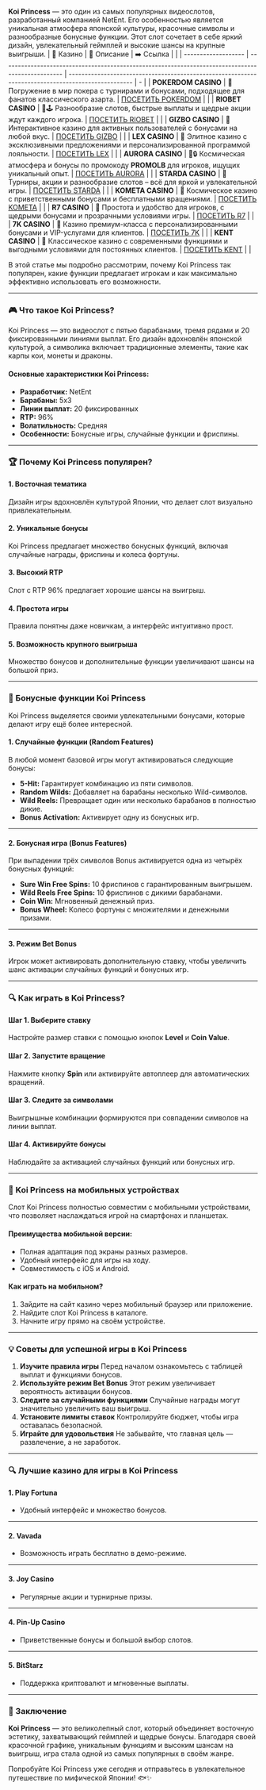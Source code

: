 **Koi Princess** — это один из самых популярных видеослотов, разработанный компанией NetEnt. Его особенностью является уникальная атмосфера японской культуры, красочные символы и разнообразные бонусные функции. Этот слот сочетает в себе яркий дизайн, увлекательный геймплей и высокие шансы на крупные выигрыши.
| 🎰 Казино           | 📜 Описание                                                                                       | ➡️ Ссылка                                                                                          |   |
| ------------------- | ------------------------------------------------------------------------------------------------- | -------------------------------------------------------------------------------------------------- | - |
| **POKERDOM CASINO** | 🎲 Погружение в мир покера с турнирами и бонусами, подходящее для фанатов классического азарта.   | [ПОСЕТИТЬ POKERDOM](https://brandplay.link/FwVc4f)                                                 |   |
| **RIOBET CASINO**   | 🌟🕹️ Разнообразие слотов, быстрые выплаты и щедрые акции ждут каждого игрока.                    | [ПОСЕТИТЬ RIOBET](https://brandplay.link/TnjsxFvH)                                                 |   |
| **GIZBO CASINO**    | 🚀 Интерактивное казино для активных пользователей с бонусами на любой вкус.                      | [ПОСЕТИТЬ GIZBO](https://brandplay.link/rvzLrVLp)                                                  |   |
| **LEX CASINO**      | 🎰 Элитное казино с эксклюзивными предложениями и персонализированной программой лояльности.      | [ПОСЕТИТЬ LEX](https://brandplay.link/VMqNXPFs)                                                    |   |
| **AURORA CASINO**   | 🌌🔒 Космическая атмосфера и бонусы по промокоду **PROMOLB** для игроков, ищущих уникальный опыт. | [ПОСЕТИТЬ AURORA](https://10trafic-stat2.com/click/668546556bcc6313411604bc/6766/13031/subaccount) |   |
| **STARDA CASINO**   | 🌠 Турниры, акции и разнообразие слотов – всё для яркой и увлекательной игры.                     | [ПОСЕТИТЬ STARDA](https://brandplay.link/HDcDrxLk)                                                 |   |
| **KOMETA CASINO**   | 💫 Космическое казино с приветственными бонусами и бесплатными вращениями.                        | [ПОСЕТИТЬ KOMETA](https://brandplay.link/jHzFFYGv)                                                 |   |
| **R7 CASINO**       | 🎯 Простота и удобство для игроков, с щедрыми бонусами и прозрачными условиями игры.              | [ПОСЕТИТЬ R7](https://brandplay.link/dByFXP7h)                                                     |   |
| **7K CASINO**       | 💎 Казино премиум-класса с персонализированными бонусами и VIP-услугами для клиентов.             | [ПОСЕТИТЬ 7K](https://brandplay.link/dd46bNgD)                                                     |   |
| **KENT CASINO**     | 🎲 Классическое казино с современными функциями и выгодными условиями для постоянных клиентов.    | [ПОСЕТИТЬ KENT](https://brandplay.link/XRH1g6Vb)                                                   |   |

В этой статье мы подробно рассмотрим, почему Koi Princess так популярен, какие функции предлагает игрокам и как максимально эффективно использовать его возможности.

***

### 🎮 Что такое Koi Princess?

Koi Princess — это видеослот с пятью барабанами, тремя рядами и 20 фиксированными линиями выплат. Его дизайн вдохновлён японской культурой, а символика включает традиционные элементы, такие как карпы кои, монеты и драконы.

#### **Основные характеристики Koi Princess:**

* **Разработчик:** NetEnt
* **Барабаны:** 5x3
* **Линии выплат:** 20 фиксированных
* **RTP:** 96%
* **Волатильность:** Средняя
* **Особенности:** Бонусные игры, случайные функции и фриспины.

***

### 🏆 Почему Koi Princess популярен?

#### **1. Восточная тематика**

Дизайн игры вдохновлён культурой Японии, что делает слот визуально привлекательным.

#### **2. Уникальные бонусы**

Koi Princess предлагает множество бонусных функций, включая случайные награды, фриспины и колеса фортуны.

#### **3. Высокий RTP**

Слот с RTP 96% предлагает хорошие шансы на выигрыш.

#### **4. Простота игры**

Правила понятны даже новичкам, а интерфейс интуитивно прост.

#### **5. Возможность крупного выигрыша**

Множество бонусов и дополнительные функции увеличивают шансы на большой приз.

***

### 🌟 Бонусные функции Koi Princess

Koi Princess выделяется своими увлекательными бонусами, которые делают игру ещё более интересной.

#### **1. Случайные функции (Random Features)**

В любой момент базовой игры могут активироваться следующие бонусы:

* **5-Hit:** Гарантирует комбинацию из пяти символов.
* **Random Wilds:** Добавляет на барабаны несколько Wild-символов.
* **Wild Reels:** Превращает один или несколько барабанов в полностью дикие.
* **Bonus Activation:** Активирует одну из бонусных игр.

***

#### **2. Бонусная игра (Bonus Features)**

При выпадении трёх символов Bonus активируется одна из четырёх бонусных функций:

* **Sure Win Free Spins:** 10 фриспинов с гарантированным выигрышем.
* **Wild Reels Free Spins:** 10 фриспинов с дикими барабанами.
* **Coin Win:** Мгновенный денежный приз.
* **Bonus Wheel:** Колесо фортуны с множителями и денежными призами.

***

#### **3. Режим Bet Bonus**

Игрок может активировать дополнительную ставку, чтобы увеличить шанс активации случайных функций и бонусных игр.

***

### 🔍 Как играть в Koi Princess?

#### **Шаг 1. Выберите ставку**

Настройте размер ставки с помощью кнопок **Level** и **Coin Value**.

#### **Шаг 2. Запустите вращение**

Нажмите кнопку **Spin** или активируйте автоплеер для автоматических вращений.

#### **Шаг 3. Следите за символами**

Выигрышные комбинации формируются при совпадении символов на линии выплат.

#### **Шаг 4. Активируйте бонусы**

Наблюдайте за активацией случайных функций или бонусных игр.

***

### 📱 Koi Princess на мобильных устройствах

Слот Koi Princess полностью совместим с мобильными устройствами, что позволяет наслаждаться игрой на смартфонах и планшетах.

#### **Преимущества мобильной версии:**

* Полная адаптация под экраны разных размеров.
* Удобный интерфейс для игры на ходу.
* Совместимость с iOS и Android.

#### **Как играть на мобильном?**

1. Зайдите на сайт казино через мобильный браузер или приложение.
2. Найдите слот Koi Princess в каталоге.
3. Начните игру прямо на своём устройстве.

***

### 💡 Советы для успешной игры в Koi Princess

1. **Изучите правила игры**
   Перед началом ознакомьтесь с таблицей выплат и функциями бонусов.
2. **Используйте режим Bet Bonus**
   Этот режим увеличивает вероятность активации бонусов.
3. **Следите за случайными функциями**
   Случайные награды могут значительно увеличить ваш выигрыш.
4. **Установите лимиты ставок**
   Контролируйте бюджет, чтобы игра оставалась безопасной.
5. **Играйте для удовольствия**
   Не забывайте, что главная цель — развлечение, а не заработок.

***

### 🔍 Лучшие казино для игры в Koi Princess

#### **1. Play Fortuna**

* Удобный интерфейс и множество бонусов.

***

#### **2. Vavada**

* Возможность играть бесплатно в демо-режиме.

***

#### **3. Joy Casino**

* Регулярные акции и турнирные призы.

***

#### **4. Pin-Up Casino**

* Приветственные бонусы и большой выбор слотов.

***

#### **5. BitStarz**

* Поддержка криптовалют и мгновенные выплаты.

***

### 🎯 Заключение

**Koi Princess** — это великолепный слот, который объединяет восточную эстетику, захватывающий геймплей и щедрые бонусы. Благодаря своей красочной графике, уникальным функциям и высоким шансам на выигрыш, игра стала одной из самых популярных в своём жанре.

Попробуйте Koi Princess уже сегодня и отправьтесь в увлекательное путешествие по мифической Японии! 🐟✨
